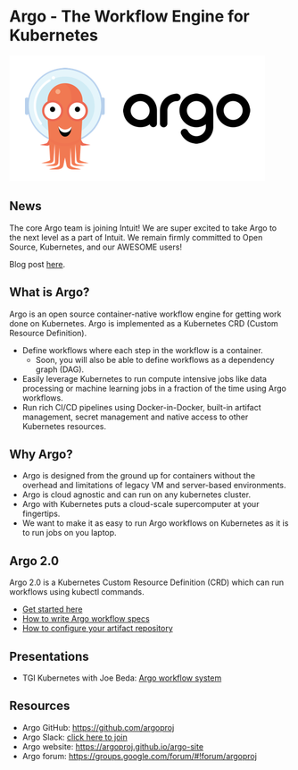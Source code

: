 # Argo - The Workflow Engine for Kubernetes

![Argo Image](argo.png)

## News
The core Argo team is joining Intuit! We are super excited to take Argo to the next level as a part of Intuit. We remain firmly committed to Open Source, Kubernetes, and our AWESOME users!

Blog post [here](https://blog.argoproj.io/applatix-joins-intuit-7ab587270573).

## What is Argo?
Argo is an open source container-native workflow engine for getting work done on Kubernetes. Argo is implemented as a Kubernetes CRD (Custom Resource Definition).

* Define workflows where each step in the workflow is a container.
  * Soon, you will also be able to define workflows as a dependency graph (DAG).
* Easily leverage Kubernetes to run compute intensive jobs like data processing or machine learning jobs in a fraction of the time using Argo workflows.
* Run rich CI/CD pipelines using Docker-in-Docker, built-in artifact management, secret management and native access to other Kubernetes resources.


## Why Argo?
* Argo is designed from the ground up for containers without the overhead and limitations of legacy VM and server-based environments.
* Argo is cloud agnostic and can run on any kubernetes cluster.
* Argo with Kubernetes puts a cloud-scale supercomputer at your fingertips.
* We want to make it as easy to run Argo workflows on Kubernetes as it is to run jobs on you laptop.

## Argo 2.0
Argo 2.0 is a Kubernetes Custom Resource Definition (CRD) which can run workflows using kubectl commands.

* [Get started here](https://github.com/argoproj/argo/blob/master/demo.md)
* [How to write Argo workflow specs](https://github.com/argoproj/argo/blob/master/examples/README.md)
* [How to configure your artifact repository](https://github.com/argoproj/argo/blob/master/ARTIFACT_REPO.md)

## Presentations
* TGI Kubernetes with Joe Beda: [Argo workflow system](https://www.youtube.com/watch?v=M_rxPPLG8pU&start=859)

## Resources
* Argo GitHub:  https://github.com/argoproj
* Argo Slack:   [click here to join](https://join.slack.com/t/argoproj/shared_invite/enQtMzExODU3MzIyNjYzLTA5MTFjNjI0Nzg3NzNiMDZiNmRiODM4Y2M1NWQxOGYzMzZkNTc1YWVkYTZkNzdlNmYyZjMxNWI3NjY2MDc1MzI)
* Argo website: https://argoproj.github.io/argo-site
* Argo forum:   https://groups.google.com/forum/#!forum/argoproj
